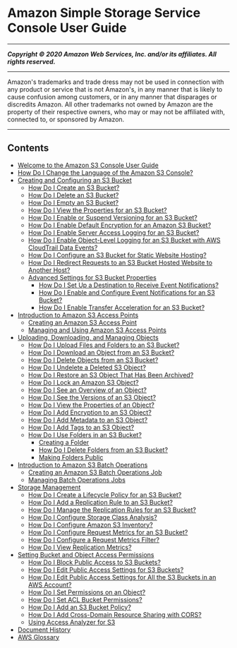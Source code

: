# Amazon Simple Storage Service Console User Guide

-----
*****Copyright &copy; 2020 Amazon Web Services, Inc. and/or its affiliates. All rights reserved.*****

-----
Amazon's trademarks and trade dress may not be used in 
     connection with any product or service that is not Amazon's, 
     in any manner that is likely to cause confusion among customers, 
     or in any manner that disparages or discredits Amazon. All other 
     trademarks not owned by Amazon are the property of their respective
     owners, who may or may not be affiliated with, connected to, or 
     sponsored by Amazon.

-----
## Contents
+ [Welcome to the Amazon S3 Console User Guide](what-is-s3.md)
+ [How Do I Change the Language of the Amazon S3 Console?](change-ui-language.md)
+ [Creating and Configuring an S3 Bucket](create-configure-bucket.md)
   + [How Do I Create an S3 Bucket?](create-bucket.md)
   + [How Do I Delete an S3 Bucket?](delete-bucket.md)
   + [How Do I Empty an S3 Bucket?](empty-bucket.md)
   + [How Do I View the Properties for an S3 Bucket?](view-bucket-properties.md)
   + [How Do I Enable or Suspend Versioning for an S3 Bucket?](enable-versioning.md)
   + [How Do I Enable Default Encryption for an Amazon S3 Bucket?](default-bucket-encryption.md)
   + [How Do I Enable Server Access Logging for an S3 Bucket?](server-access-logging.md)
   + [How Do I Enable Object-Level Logging for an S3 Bucket with AWS CloudTrail Data Events?](enable-cloudtrail-events.md)
   + [How Do I Configure an S3 Bucket for Static Website Hosting?](static-website-hosting.md)
   + [How Do I Redirect Requests to an S3 Bucket Hosted Website to Another Host?](redirect-website-requests.md)
   + [Advanced Settings for S3 Bucket Properties](setup-advanced-bucket-properties.md)
      + [How Do I Set Up a Destination to Receive Event Notifications?](setup-event-notification-destination.md)
      + [How Do I Enable and Configure Event Notifications for an S3 Bucket?](enable-event-notifications.md)
      + [How Do I Enable Transfer Acceleration for an S3 Bucket?](enable-transfer-acceleration.md)
+ [Introduction to Amazon S3 Access Points](access-points.md)
   + [Creating an Amazon S3 Access Point](access-points-create-ap.md)
   + [Managing and Using Amazon S3 Access Points](access-points-manage.md)
+ [Uploading, Downloading, and Managing Objects](upload-download-objects.md)
   + [How Do I Upload Files and Folders to an S3 Bucket?](upload-objects.md)
   + [How Do I Download an Object from an S3 Bucket?](download-objects.md)
   + [How Do I Delete Objects from an S3 Bucket?](delete-objects.md)
   + [How Do I Undelete a Deleted S3 Object?](undelete-objects.md)
   + [How Do I Restore an S3 Object That Has Been Archived?](restore-archived-objects.md)
   + [How Do I Lock an Amazon S3 Object?](object-lock.md)
   + [How Do I See an Overview of an Object?](view-object-overview.md)
   + [How Do I See the Versions of an S3 Object?](view-object-versions.md)
   + [How Do I View the Properties of an Object?](view-object-properties.md)
   + [How Do I Add Encryption to an S3 Object?](add-object-encryption.md)
   + [How Do I Add Metadata to an S3 Object?](add-object-metadata.md)
   + [How Do I Add Tags to an S3 Object?](add-object-tags.md)
   + [How Do I Use Folders in an S3 Bucket?](using-folders.md)
      + [Creating a Folder](create-folder.md)
      + [How Do I Delete Folders from an S3 Bucket?](delete-folders.md)
      + [Making Folders Public](public-folders.md)
+ [Introduction to Amazon S3 Batch Operations](batch-ops.md)
   + [Creating an Amazon S3 Batch Operations Job](batch-ops-create-job.md)
   + [Managing Batch Operations Jobs](batch-ops-manage-jobs.md)
+ [Storage Management](storage-management.md)
   + [How Do I Create a Lifecycle Policy for an S3 Bucket?](create-lifecycle.md)
   + [How Do I Add a Replication Rule to an S3 Bucket?](enable-replication.md)
   + [How Do I Manage the Replication Rules for an S3 Bucket?](disable-replication.md)
   + [How Do I Configure Storage Class Analysis?](configure-analytics-storage-class.md)
   + [How Do I Configure Amazon S3 Inventory?](configure-inventory.md)
   + [How Do I Configure Request Metrics for an S3 Bucket?](configure-metrics.md)
   + [How Do I Configure a Request Metrics Filter?](configure-metrics-filter.md)
   + [How Do I View Replication Metrics?](viewing-replication-metrics.md)
+ [Setting Bucket and Object Access Permissions](set-permissions.md)
   + [How Do I Block Public Access to S3 Buckets?](block-public-access.md)
   + [How Do I Edit Public Access Settings for S3 Buckets?](block-public-access-bucket.md)
   + [How Do I Edit Public Access Settings for All the S3 Buckets in an AWS Account?](block-public-access-account.md)
   + [How Do I Set Permissions on an Object?](set-object-permissions.md)
   + [How Do I Set ACL Bucket Permissions?](set-bucket-permissions.md)
   + [How Do I Add an S3 Bucket Policy?](add-bucket-policy.md)
   + [How Do I Add Cross-Domain Resource Sharing with CORS?](add-cors-configuration.md)
   + [Using Access Analyzer for S3](access-analyzer.md)
+ [Document History](document-history.md)
+ [AWS Glossary](glossary.md)